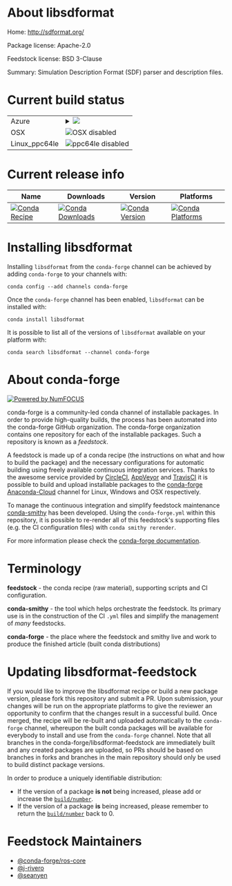 About libsdformat
=================

Home: http://sdformat.org/

Package license: Apache-2.0

Feedstock license: BSD 3-Clause

Summary: Simulation Description Format (SDF) parser and description files.




Current build status
====================


<table>
    
  <tr>
    <td>Azure</td>
    <td>
      <details>
        <summary>
          <a href="https://dev.azure.com/conda-forge/feedstock-builds/_build/latest?definitionId=8273&branchName=master">
            <img src="https://dev.azure.com/conda-forge/feedstock-builds/_apis/build/status/libsdformat-feedstock?branchName=master">
          </a>
        </summary>
        <table>
          <thead><tr><th>Variant</th><th>Status</th></tr></thead>
          <tbody><tr>
              <td>linux_ruby2.5</td>
              <td>
                <a href="https://dev.azure.com/conda-forge/feedstock-builds/_build/latest?definitionId=8273&branchName=master">
                  <img src="https://dev.azure.com/conda-forge/feedstock-builds/_apis/build/status/libsdformat-feedstock?branchName=master&jobName=linux&configuration=linux_ruby2.5" alt="variant">
                </a>
              </td>
            </tr><tr>
              <td>linux_ruby2.6</td>
              <td>
                <a href="https://dev.azure.com/conda-forge/feedstock-builds/_build/latest?definitionId=8273&branchName=master">
                  <img src="https://dev.azure.com/conda-forge/feedstock-builds/_apis/build/status/libsdformat-feedstock?branchName=master&jobName=linux&configuration=linux_ruby2.6" alt="variant">
                </a>
              </td>
            </tr><tr>
              <td>win_vc14</td>
              <td>
                <a href="https://dev.azure.com/conda-forge/feedstock-builds/_build/latest?definitionId=8273&branchName=master">
                  <img src="https://dev.azure.com/conda-forge/feedstock-builds/_apis/build/status/libsdformat-feedstock?branchName=master&jobName=win&configuration=win_vc14" alt="variant">
                </a>
              </td>
            </tr>
          </tbody>
        </table>
      </details>
    </td>
  </tr>
  <tr>
    <td>OSX</td>
    <td>
      <img src="https://img.shields.io/badge/OSX-disabled-lightgrey.svg" alt="OSX disabled">
    </td>
  </tr>
  <tr>
    <td>Linux_ppc64le</td>
    <td>
      <img src="https://img.shields.io/badge/ppc64le-disabled-lightgrey.svg" alt="ppc64le disabled">
    </td>
  </tr>
</table>

Current release info
====================

| Name | Downloads | Version | Platforms |
| --- | --- | --- | --- |
| [![Conda Recipe](https://img.shields.io/badge/recipe-libsdformat-green.svg)](https://anaconda.org/conda-forge/libsdformat) | [![Conda Downloads](https://img.shields.io/conda/dn/conda-forge/libsdformat.svg)](https://anaconda.org/conda-forge/libsdformat) | [![Conda Version](https://img.shields.io/conda/vn/conda-forge/libsdformat.svg)](https://anaconda.org/conda-forge/libsdformat) | [![Conda Platforms](https://img.shields.io/conda/pn/conda-forge/libsdformat.svg)](https://anaconda.org/conda-forge/libsdformat) |

Installing libsdformat
======================

Installing `libsdformat` from the `conda-forge` channel can be achieved by adding `conda-forge` to your channels with:

```
conda config --add channels conda-forge
```

Once the `conda-forge` channel has been enabled, `libsdformat` can be installed with:

```
conda install libsdformat
```

It is possible to list all of the versions of `libsdformat` available on your platform with:

```
conda search libsdformat --channel conda-forge
```


About conda-forge
=================

[![Powered by NumFOCUS](https://img.shields.io/badge/powered%20by-NumFOCUS-orange.svg?style=flat&colorA=E1523D&colorB=007D8A)](http://numfocus.org)

conda-forge is a community-led conda channel of installable packages.
In order to provide high-quality builds, the process has been automated into the
conda-forge GitHub organization. The conda-forge organization contains one repository
for each of the installable packages. Such a repository is known as a *feedstock*.

A feedstock is made up of a conda recipe (the instructions on what and how to build
the package) and the necessary configurations for automatic building using freely
available continuous integration services. Thanks to the awesome service provided by
[CircleCI](https://circleci.com/), [AppVeyor](https://www.appveyor.com/)
and [TravisCI](https://travis-ci.org/) it is possible to build and upload installable
packages to the [conda-forge](https://anaconda.org/conda-forge)
[Anaconda-Cloud](https://anaconda.org/) channel for Linux, Windows and OSX respectively.

To manage the continuous integration and simplify feedstock maintenance
[conda-smithy](https://github.com/conda-forge/conda-smithy) has been developed.
Using the ``conda-forge.yml`` within this repository, it is possible to re-render all of
this feedstock's supporting files (e.g. the CI configuration files) with ``conda smithy rerender``.

For more information please check the [conda-forge documentation](https://conda-forge.org/docs/).

Terminology
===========

**feedstock** - the conda recipe (raw material), supporting scripts and CI configuration.

**conda-smithy** - the tool which helps orchestrate the feedstock.
                   Its primary use is in the construction of the CI ``.yml`` files
                   and simplify the management of *many* feedstocks.

**conda-forge** - the place where the feedstock and smithy live and work to
                  produce the finished article (built conda distributions)


Updating libsdformat-feedstock
==============================

If you would like to improve the libsdformat recipe or build a new
package version, please fork this repository and submit a PR. Upon submission,
your changes will be run on the appropriate platforms to give the reviewer an
opportunity to confirm that the changes result in a successful build. Once
merged, the recipe will be re-built and uploaded automatically to the
`conda-forge` channel, whereupon the built conda packages will be available for
everybody to install and use from the `conda-forge` channel.
Note that all branches in the conda-forge/libsdformat-feedstock are
immediately built and any created packages are uploaded, so PRs should be based
on branches in forks and branches in the main repository should only be used to
build distinct package versions.

In order to produce a uniquely identifiable distribution:
 * If the version of a package **is not** being increased, please add or increase
   the [``build/number``](https://conda.io/docs/user-guide/tasks/build-packages/define-metadata.html#build-number-and-string).
 * If the version of a package **is** being increased, please remember to return
   the [``build/number``](https://conda.io/docs/user-guide/tasks/build-packages/define-metadata.html#build-number-and-string)
   back to 0.

Feedstock Maintainers
=====================

* [@conda-forge/ros-core](https://github.com/conda-forge/ros-core/)
* [@j-rivero](https://github.com/j-rivero/)
* [@seanyen](https://github.com/seanyen/)

